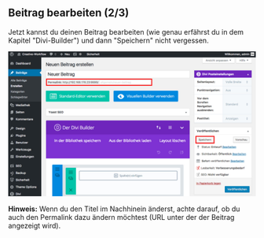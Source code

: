 ## Beitrag bearbeiten (2/3)

Jetzt kannst du deinen Beitrag bearbeiten (wie genau erfährst du in dem Kapitel "Divi-Builder") und dann "Speichern" nicht vergessen.

![image](./assets/save.jpg)

**Hinweis:** Wenn du den Titel im Nachhinein änderst, achte darauf, ob du auch den Permalink dazu ändern möchtest (URL unter der der Beitrag angezeigt wird).
